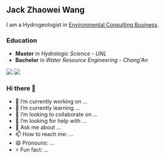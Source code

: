 ## Jack Zhaowei Wang

I am a Hydrogeologist in [Environmental Consulting Business](https://www.linkedin.com/in/zhaowei-jack-wang-65205146/). 

### Education

- **Master** in _Hydrologic Science - UNL_
- **Bachelor** in _Water Resource Engineering - Chang'An_

![](https://ucomm.unl.edu/images/brand-book/Our-marks/nebraska-lockup-bigleft-nright.jpg)
![](https://scontent-iad3-1.xx.fbcdn.net/v/t1.0-0/cp0/e15/q65/p64x64/20953771_112389339432033_2239647017601937628_n.jpg?_nc_cat=104&ccb=3&_nc_sid=85a577&efg=eyJpIjoidCJ9&_nc_ohc=-94KzARUX3QAX8YLZE7&_nc_ht=scontent-iad3-1.xx&tp=3&oh=025e048a2010559935f571bebbaf4efe&oe=6050CC34)
### Hi there 👋

- 🔭 I’m currently working on ...
- 🌱 I’m currently learning ...
- 👯 I’m looking to collaborate on ...
- 🤔 I’m looking for help with ...
- 💬 Ask me about ...
- 📫 How to reach me: ...
- 😄 Pronouns: ...
- ⚡ Fun fact: ...

<!--
**DataGeoranger/DataGeoranger** is a ✨ _special_ ✨ repository because its `README.md` (this file) appears on your GitHub profile.

Here are some ideas to get you started:

- 🔭 I’m currently working on ...
- 🌱 I’m currently learning ...
- 👯 I’m looking to collaborate on ...
- 🤔 I’m looking for help with ...
- 💬 Ask me about ...
- 📫 How to reach me: ...
- 😄 Pronouns: ...
- ⚡ Fun fact: ...
-->
